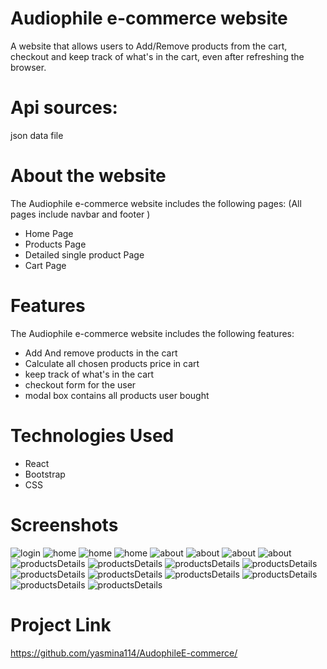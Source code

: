 # Audiophile e-commerce website

A website that allows users to Add/Remove products from the cart, checkout and keep track of what's in the cart, even after refreshing the browser.

# Api sources:
json data file

# About the website

The Audiophile e-commerce website includes the following pages:
(All pages include navbar and footer )

- Home Page 
- Products Page
- Detailed single product Page
- Cart Page

# Features

The Audiophile e-commerce website includes the following features:

- Add And remove products in the cart
- Calculate all chosen products price in cart
- keep track of what's in the cart
- checkout form for the user
- modal box contains all products user bought

# Technologies Used
- React
- Bootstrap
- CSS

# Screenshots

<img alt='login' src='/src/screenshots/home.png'>
<img alt='home' src='/src/screenshots/home2.png'>
<img alt='home' src='/src/screenshots/home3.png'>
<img alt='home' src='src/screenshots/home4.png'>
<img alt='about' src='/src/screenshots/productDetails.png'>
<img alt='about' src='/src/screenshots/productDetails2.png'>
<img alt='about' src='/src/screenshots/productDetails3.png'>
<img alt='about' src='/src/screenshots/productDetails4.png'>
<img alt='productsDetails' src='/src/screenshots/headphones1.png'>
<img alt='productsDetails' src='/src/screenshots/headphones2.png'>
<img alt='productsDetails' src='/src/screenshots/headphones3.png'>
<img alt='productsDetails' src='/src/screenshots/headphones4.png'>
<img alt='productsDetails' src='/src/screenshots/speakers1.png'>
<img alt='productsDetails' src='/src/screenshots/speakers2earphone.png'>
<img alt='productsDetails' src='/src/screenshots/earphones.png'>
<img alt='productsDetails' src='/src/screenshots/cartBox.png'>
<img alt='productsDetails' src='/src/screenshots/checkout.png'>
<img alt='productsDetails' src='/src/screenshots/modal.png'>



# Project Link 
https://github.com/yasmina114/AudophileE-commerce/
